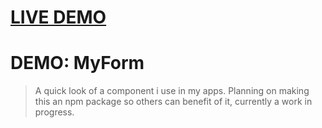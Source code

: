 <a href="http://demo-my-form.gerardg.me" target="blank"><h1>LIVE DEMO</h1></a>

# DEMO: MyForm

> A quick look of a component i use in my apps. Planning on making this an npm package so others can benefit of it, currently a work in progress.
